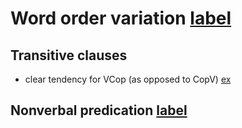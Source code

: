 # Word order variation [label](wordorder)

## Transitive clauses
* clear tendency for VCop (as opposed to CopV)
[ex](histyarirdi-615)

## Nonverbal predication [label](sec:nvp-order)
